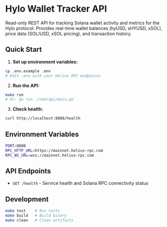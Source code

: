 # Hylo Wallet Tracker API

Read-only REST API for tracking Solana wallet activity and metrics for the Hylo protocol. Provides real-time wallet balances (hyUSD, sHYUSD, xSOL), price data (SOL/USD, xSOL pricing), and transaction history.

## Quick Start

1. **Set up environment variables:**

```bash
cp .env.example .env
# Edit .env with your Helios RPC endpoints
```

2. **Run the API:**

```bash
make run
# Or: go run ./cmd/api/main.go
```

3. **Check health:**

```bash
curl http://localhost:8080/health
```

## Environment Variables

```bash
PORT=8080
RPC_HTTP_URL=https://mainnet.helius-rpc.com
RPC_WS_URL=wss://mainnet.helius-rpc.com
```

## API Endpoints

- `GET /health` - Service health and Solana RPC connectivity status

## Development

```bash
make test    # Run tests
make build   # Build binary
make clean   # Clean artifacts
```
